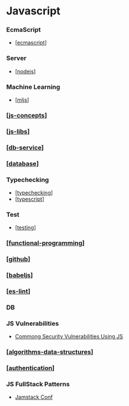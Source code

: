 # Javascript

### EcmaScript

- [[ecmascript]]

### Server

- [[nodejs]]

### Machine Learning

- [[mljs]]

### [[js-concepts]]

### [[js-libs]]

### [[db-service]]

### [[database]]

### Typechecking

- [[typechecking]]
- [[typescript]]

### Test

- [[testing]]

### [[functional-programming]]

### [[github]]

### [[babeljs]]

### [[es-lint]]

### DB

### JS Vulnerabilities

- [Commong Security Vulnerabilities Using JS](https://www.securecoding.com/most-common-security-vulnerabilities-using-javascript/?ck_subscriber_id=963411583)

### [[algorithms-data-structures]]

### [[authentication]]

### JS FullStack Patterns

- [Jamstack Conf](https://jamstackconf.com/)

[//begin]: # "Autogenerated link references for markdown compatibility"
[ecmascript]: ecmascript/ecmascript "Ecmascript"
[nodejs]: nodejs/nodejs "Node JS"
[mljs]: mljs/mljs "ML for JS"
[js-concepts]: js-concepts/js-concepts "JS Concepts"
[js-libs]: js-libs/js-libs "JS Libs"
[db-service]: ../db-service/db-service "DB as a Service"
[database]: ../database/database "Database"
[typechecking]: typechecking/typechecking "Typechecking"
[typescript]: typechecking/typescript/typescript "TypeScript"
[testing]: testing/testing "Testing"
[functional-programming]: ../functional-programming/functional-programming "Functional Programming"
[github]: ../github "Github"
[babeljs]: js-libs/babeljs/babeljs "Babel JS"
[es-lint]: es-lint "ES Lint"
[algorithms-data-structures]: algorithms-data-structures "Algorithsm & Data Structures"
[authentication]: authentication/authentication "Authentication"
[//end]: # "Autogenerated link references"
